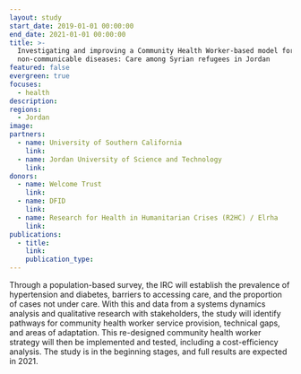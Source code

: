 ```yaml
---
layout: study
start_date: 2019-01-01 00:00:00
end_date: 2021-01-01 00:00:00
title: >-
  Investigating and improving a Community Health Worker-based model for
  non-communicable diseases: Care among Syrian refugees in Jordan
featured: false
evergreen: true
focuses:
  - health
description:
regions:
  - Jordan
image:
partners:
  - name: University of Southern California
    link:
  - name: Jordan University of Science and Technology
    link:
donors:
  - name: Welcome Trust
    link:
  - name: DFID
    link:
  - name: Research for Health in Humanitarian Crises (R2HC) / Elrha
    link:
publications:
  - title:
    link:
    publication_type:
---
```


Through a population-based survey, the IRC will establish the prevalence of hypertension and diabetes, barriers to accessing care, and the proportion of cases not under care. With this and data from a systems dynamics analysis and qualitative research with stakeholders, the study will identify pathways for community health worker service provision, technical gaps, and areas of adaptation. This re-designed community health worker strategy will then be implemented and tested, including a cost-efficiency analysis. The study is in the beginning stages, and full results are expected in 2021.
